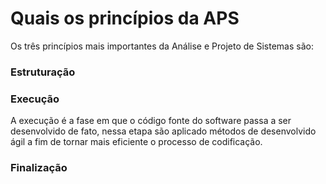 # Quais os princípios da APS

Os três princípios mais importantes da Análise e Projeto de Sistemas são:

### Estruturação



### Execução

A execução é a fase em que o código fonte do software passa a ser desenvolvido de fato, nessa etapa são aplicado métodos de desenvolvido ágil a fim de tornar mais eficiente o processo de codificação.

### Finalização